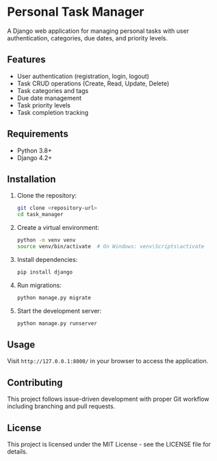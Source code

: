 # Personal Task Manager

A Django web application for managing personal tasks with user authentication, categories, due dates, and priority levels.

## Features

- User authentication (registration, login, logout)
- Task CRUD operations (Create, Read, Update, Delete)
- Task categories and tags
- Due date management
- Task priority levels
- Task completion tracking

## Requirements

- Python 3.8+
- Django 4.2+

## Installation

1. Clone the repository:
   ```bash
   git clone <repository-url>
   cd task_manager
   ```

2. Create a virtual environment:
   ```bash
   python -m venv venv
   source venv/bin/activate  # On Windows: venv\Scripts\activate
   ```

3. Install dependencies:
   ```bash
   pip install django
   ```

4. Run migrations:
   ```bash
   python manage.py migrate
   ```

5. Start the development server:
   ```bash
   python manage.py runserver
   ```

## Usage

Visit `http://127.0.0.1:8000/` in your browser to access the application.

## Contributing

This project follows issue-driven development with proper Git workflow including branching and pull requests.

## License

This project is licensed under the MIT License - see the LICENSE file for details. 
